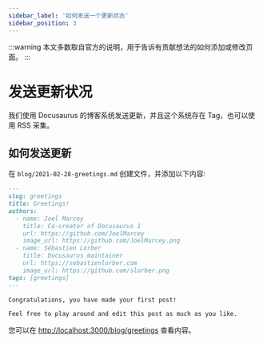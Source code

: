 ```yaml
---
sidebar_label: '如何发送一个更新状态'
sidebar_position: 3
---
```


:::warning
本文多数取自官方的说明，用于告诉有贡献想法的如何添加或修改页面。
:::

# 发送更新状况

我们使用 Docusaurus 的博客系统发送更新，并且这个系统存在 Tag，也可以使用 RSS 采集。

## 如何发送更新

在 `blog/2021-02-28-greetings.md` 创建文件，并添加以下内容:

```md title="blog/2021-02-28-greetings.md"
---
slug: greetings
title: Greetings!
authors:
  - name: Joel Marcey
    title: Co-creator of Docusaurus 1
    url: https://github.com/JoelMarcey
    image_url: https://github.com/JoelMarcey.png
  - name: Sébastien Lorber
    title: Docusaurus maintainer
    url: https://sebastienlorber.com
    image_url: https://github.com/slorber.png
tags: [greetings]
---

Congratulations, you have made your first post!

Feel free to play around and edit this post as much as you like.
```

您可以在 [http://localhost:3000/blog/greetings](http://localhost:3000/blog/greetings) 查看内容。
